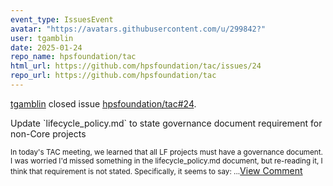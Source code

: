 ```yaml
---
event_type: IssuesEvent
avatar: "https://avatars.githubusercontent.com/u/299842?"
user: tgamblin
date: 2025-01-24
repo_name: hpsfoundation/tac
html_url: https://github.com/hpsfoundation/tac/issues/24
repo_url: https://github.com/hpsfoundation/tac
---
```


<a href='https://github.com/tgamblin' target='_blank'>tgamblin</a> closed issue <a href='https://github.com/hpsfoundation/tac/issues/24' target='_blank'>hpsfoundation/tac#24</a>.

<p>Update `lifecycle_policy.md` to state governance document requirement for non-Core projects</p><small>In today's TAC meeting, we learned that all LF projects must have a governance document.  I was worried I'd missed something in the lifecycle_policy.md document, but re-reading it, I think that requirement is not stated.  Specifically, it seems to say:...</small><a href='https://github.com/hpsfoundation/tac/issues/24' target='_blank'>View Comment</a>